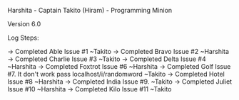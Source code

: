 Harshita - Captain
Takito (Hiram) - Programming Minion

Version 6.0

Log Steps:

-> Completed Able Issue #1 ~Takito
-> Completed Bravo Issue #2 ~Harshita
-> Completed Charlie Issue #3 ~Takito
-> Completed Delta Issue #4 ~Harshita
-> Completed Foxtrot Issue #6 ~Harshita
-> Completed Golf Issue #7. It don't work pass localhost/i/randomword ~Takito
-> Completed Hotel Issue #8 ~Harshita
-> Completed India Issue #9. ~Takito
-> Completed Juliet Issue #10 ~Harshita
-> Completed Kilo Issue #11 ~Takito